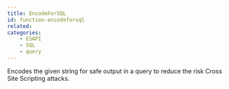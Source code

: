```yaml
---
title: EncodeForSQL
id: function-encodeforsql
related:
categories:
    - ESAPI
    - SQL
    - query
---
```


Encodes the given string for safe output in a query to reduce the risk Cross Site Scripting attacks.
